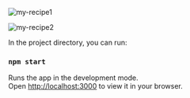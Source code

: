 ![my-recipe1](https://user-images.githubusercontent.com/59264488/213485113-6fee86d7-3e93-441a-82b4-21e76f2b9efa.JPG)

![my-recipe2](https://user-images.githubusercontent.com/59264488/213485673-58c1fb6d-190a-47a1-9ecb-606f8aeda9a0.JPG)


In the project directory, you can run:

### `npm start`

Runs the app in the development mode.\
Open [http://localhost:3000](http://localhost:3000) to view it in your browser.
